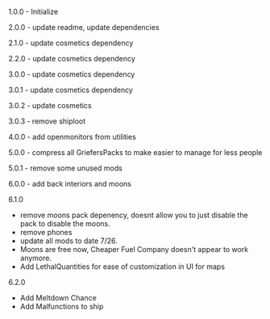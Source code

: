 1.0.0 - Initialize

2.0.0 - update readme, update dependencies

2.1.0 - update cosmetics dependency

2.2.0 - update cosmetics dependency

3.0.0 - update cosmetics dependency

3.0.1 - update cosmetics dependency

3.0.2 - update cosmetics

3.0.3 - remove shiploot

4.0.0 - add openmonitors from utilities

5.0.0 - compress all GriefersPacks to make easier to manage for less people

5.0.1 - remove some unused mods

6.0.0 - add back interiors and moons

6.1.0
* remove moons pack depenency, doesnt allow you to just disable the pack to disable the moons.
* remove phones
* update all mods to date 7/26. 
* Moons are free now, Cheaper Fuel Company doesn't appear to work anymore.
* Add LethalQuantities for ease of customization in UI for maps

6.2.0
* Add Meltdown Chance
* Add Malfunctions to ship